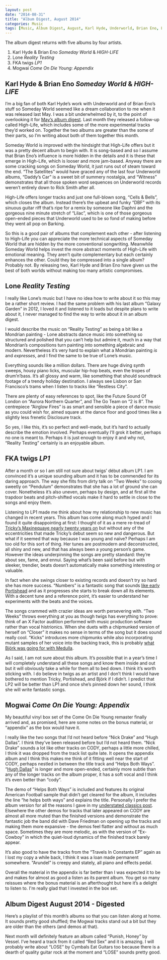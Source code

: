 ```yaml
---
layout: post
date: "2014-08-31"
title: "Album Digest, August 2014"
categories: Music
tags: [Music, Album Digest, August, Karl Hyde, Underworld, Brian Eno, Lone, FKA twigs, Mogwai]
---
```


The album digest returns with five albums by four artists.

1. Karl Hyde & Brian Eno *Someday World* & *HIGH-LIFE*
2. Lone *Reality Testing*
3. FKA twigs *LP1*
4. Mogwai *Come On Die Young: Appendix*

## Karl Hyde & Brian Eno *Someday World* & *HIGH-LIFE*

I’m a big fan of both Karl Hyde’s work with Underworld and of Brian Eno’s stuff so Someday World seemed like a dream collaboration to me when it was released last May. I was a bit underwhelmed by it, to the point of overlooking it for [May’s album digest](/album-digest-may-2014/). Last month they released a follow-up called High-Life, which includes some of the more experimental tracks they’d worked on. Together the two albums are greater than the some of their parts, so I’m writing about both of them together this month.

Someday World is improved with the hindsight that High-Life offers but it was a pretty decent album to begin with. It is song-based and so I assume that Brian Eno’s influence is more hidden in the details and it is these that emerge in High-Life, which is looser and more jam-based. Anyway there are some cracking songs on Someday World, it just runs out of steam toward the end. “The Satellites” would have graced any of the last four Underworld albums, “Daddy’s Car” is a sweet bit of summery nostalgia, and “Witness” demonstrates that all those spoken word sequences on Underworld records weren’t entirely down to Rick Smith after all.

High-Life offers longer tracks and just one full-blown song, “Cells & Bells”, which closes the album. Instead there’s the upbeat and funky “DBF” with its sinuous guitar riff that’s ripe for a remix by someone like Daphni and the gorgeous nine minute stretch of “Lilac”, which is one of those gorgeous open-ended pieces that Underworld used to be so fond of making before they went all pop on Barking.

So this is a good pair of albums that complement each other - after listening to High-Life you can appreciate the more technical aspects of Someday World that are hidden by the more conventional songwriting. Meanwhile Someday World helps invest the more abstract moments of High-Life with emotional meaning. They aren’t quite complementary but each certainly enhances the other. Could they be compressed into a single album? Probably not. By releasing two, Karl Hyde and Brian Eno have given us the best of both worlds without making too many artistic compromises.

## Lone *Reality Testing*

I really like Lone’s music but I have no idea how to write about it so this may be a rather short review. I had the same problem with his last album “Galaxy Garden” in 2012, I loved it and listened to it loads but despite plans to write about it, I never managed to find the way to write about it in an album digest.

I would describe the music on “Reality Testing” as being a bit like a Mondrian painting - Lone abstracts dance music into something so structured and polished that you can’t help but admire it, much in a way that Mondrian’s compositions turn painting into something algebraic and modern. Nevertheless it’s very hard to explain what a Mondrian painting _is_ and _expresses_, and I find the same to be true of Lone’s music.

Everything sounds like a million dollars. There are huge diving synth sweeps, housy piano licks, muscular hip-hop beats, even the tropes of drum’n’bass. It’s all glossy and warm, like something that should soundtrack footage of a trendy holiday destination. I always see Lisbon or San Francisco’s trams when I listen to tracks like “Restless City”.

There are plenty of easy references to spot, like the Future Sound Of London on “Aurora Northern Quarter”, and The Go Team on “2 is 8”. The centrepiece “Airglow Fires” is as smart and sensible a piece of dance music as you could wish for, aimed square at the dance floor and good times like a slightly less frenetic Disclosure track.

So yes, I like this, it’s so perfect and well-made, but it’s hard to actually describe the emotion involved. Perhaps eventually I’ll grok it better, perhaps no one is meant to. Perhaps it is just enough to enjoy it and why not, “Reality Testing” certainly is an enjoyable album.

## FKA twigs *LP1*

After a month or so I am still not sure about twigs’ début album LP1. I am convinced it’s a unique sounding album and it has to be commended for its daring approach. The way she flits from dirty talk on “Two Weeks” to cooing sweetly on “Pendulum” demonstrates that she has a lot of ground she can cover. Nonetheless it’s also uneven, perhaps by design, and at first all the trapdoor beats and pitch-shifted vocals make it hard to settle in close to the songs and enjoy them.

Listening to LP1 made me think about how my relationship to new music has changed in recent years. This album has come along much hyped and I found it quite disappointing at first: I thought of it as a mere re-tread of [Tricky’s Maxinequaye nearly twenty years on](http://www.theguardian.com/music/2009/nov/01/tricky-maxinquaye-reissue-review) but without any of the eccentricities that made Tricky’s debut seem so new and dangerous. But what if it seemed that way because I was young and naïve? Perhaps I am too old for this sort of thing. Her tunes are postmodern and deconstructed, all shiny and new, and that has always been a young person’s game. However the ideas underpinning the songs are pretty standard: they’re about sex, fame, and ennui. Saying what’s been said before but with sleeker, trendier, beats doesn’t automatically make something interesting or valuable.

In fact when she swings closer to existing records and doesn’t try so hard she has more success. “Numbers” is a fantastic song that sounds [like early Portishead](http://songmeanings.com/songs/view/6570/) and as it progresses she starts to break down all its elements. With a decent tune and a reference point, it’s easier to understand her experiments with the beats and the voices.

The songs crammed with crazier ideas are worth persevering with. “Two Weeks” throws everything at you as though twigs has everything to prove: think of an X Factor audition performed with music production software rather than vocal histrionics. When she duets with a chipmunked version of herself on “Closer” it makes no sense in terms of the song but it does sound really cool. “Kicks” introduces more chipmunks while also incorporating mutant samples of her voice into the backing track, this is probably [what Björk was going for with Medulla](http://www.bbc.co.uk/music/reviews/mh63).

As I said, I am not sure about this album. It’s possible that in a year’s time I will completely understand all these songs and know them inside and out but it will obviously take a while for them all to bed down. I think it’s worth sticking with. I do believe in twigs as an artist and I don’t think I would have bothered to mention Tricky, Portishead, and Björk if I didn’t. I predict that LP2 will be better than LP1 and once she’s pinned down her sound, I think she will write fantastic songs.

## Mogwai *Come On Die Young: Appendix*

My beautiful vinyl box set of the Come On Die Young remaster finally arrived and, as promised, here are some notes on the bonus material, or “appendix” as the box would have it.

I really like the two songs that I’d not heard before “Nick Drake” and “Hugh Dallas”. I think they’ve been released before but I’d not heard them. “Nick Drake” sounds a lot like other tracks on CODY, perhaps a little more chilled, I think it was dropped from the track list quite late. It opens the appendix album and I think this makes me think of it fitting well near the start of CODY, perhaps nestled in between the title track and “Helps Both Ways”. “[Hugh Dallas](http://en.wikipedia.org/wiki/Hugh_Dallas)” is longer and more open-ended, certainly more subtle than any of the longer tracks on the album proper, it has a soft vocal and I think it’s even better than “cody”.

The demo of “Helps Both Ways” is included and features its original American Football sample that didn’t get cleared for the album, it includes the line “he helps both ways” and explains the title. Personally I prefer the album version for all the reasons I gave in my [understated classics post](/uc26/). Elsewhere the other demos for tracks that later appeared on CODY are almost all more muted than the finished versions and demonstrate the fantastic job the band did with Dave Friedman on opening up the tracks and making them more expansive - the demos feel flatter and without as much space. Sometimes they are more melodic, as with the version of “Ex-Cowboy” in which the quiet-loud dynamics of the finished track barely appear.

It’s also good to have the tracks from the “Travels In Constants EP” again as I lost my copy a while back, I think it was a loan made permanent somewhere. “Arundel” is creepy and stately, all piano and effects pedal.

Overall the material in the appendix is far better than I was expected it to be and makes for almost as good a listen as its parent album. You get so many reissues where the bonus material is an afterthought but here it’s a delight to listen to. I'm really glad that I invested in the box set.

## Album Digest August 2014 - Digested

Here’s a playlist of this month’s albums so that you can listen along at home. It sounds pretty good shuffled; the Mogwai tracks stand out a bit but they are older than the others (and demos at that).

Next month will definitely feature an album called “Punish, Honey” by Vessel. I’ve heard a track from it called “Red Sex” and it is amazing. I will probably write about “LOSE” by Cymbals Eat Guitars too because there is a dearth of quality guitar rock at the moment and “LOSE” sounds pretty good.
